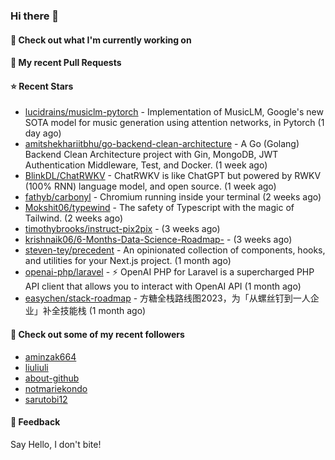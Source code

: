 ### Hi there 👋

#### 👷 Check out what I'm currently working on

#### 🔨 My recent Pull Requests


#### ⭐ Recent Stars

- [lucidrains/musiclm-pytorch](https://github.com/lucidrains/musiclm-pytorch) - Implementation of MusicLM, Google&#39;s new SOTA model for music generation using attention networks, in Pytorch (1 day ago)
- [amitshekhariitbhu/go-backend-clean-architecture](https://github.com/amitshekhariitbhu/go-backend-clean-architecture) - A Go (Golang) Backend Clean Architecture project with Gin, MongoDB, JWT Authentication Middleware, Test, and Docker. (1 week ago)
- [BlinkDL/ChatRWKV](https://github.com/BlinkDL/ChatRWKV) - ChatRWKV is like ChatGPT but powered by RWKV (100% RNN) language model, and open source. (1 week ago)
- [fathyb/carbonyl](https://github.com/fathyb/carbonyl) - Chromium running inside your terminal (2 weeks ago)
- [Mokshit06/typewind](https://github.com/Mokshit06/typewind) - The safety of Typescript with the magic of Tailwind. (2 weeks ago)
- [timothybrooks/instruct-pix2pix](https://github.com/timothybrooks/instruct-pix2pix) -  (3 weeks ago)
- [krishnaik06/6-Months-Data-Science-Roadmap-](https://github.com/krishnaik06/6-Months-Data-Science-Roadmap-) -  (3 weeks ago)
- [steven-tey/precedent](https://github.com/steven-tey/precedent) - An opinionated collection of components, hooks, and utilities for your Next.js project. (1 month ago)
- [openai-php/laravel](https://github.com/openai-php/laravel) - ⚡️ OpenAI PHP for Laravel is a supercharged PHP API client that allows you to interact with OpenAI API (1 month ago)
- [easychen/stack-roadmap](https://github.com/easychen/stack-roadmap) - 方糖全栈路线图2023，为「从螺丝钉到一人企业」补全技能栈 (1 month ago)

#### 👯 Check out some of my recent followers

- [aminzak664](https://github.com/aminzak664)
- [liuliuli](https://github.com/liuliuli)
- [about-github](https://github.com/about-github)
- [notmariekondo](https://github.com/notmariekondo)
- [sarutobi12](https://github.com/sarutobi12)

#### 💬 Feedback

Say Hello, I don't bite!